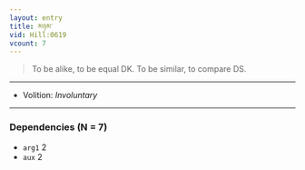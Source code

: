 ```yaml
---
layout: entry
title: མཉམ་
vid: Hill:0619
vcount: 7
---
```

> To be alike, to be equal DK\. To be similar, to compare DS\.

---
* Volition: _Involuntary_

---

### Dependencies (N = 7)
* `arg1` 2
* `aux` 2
